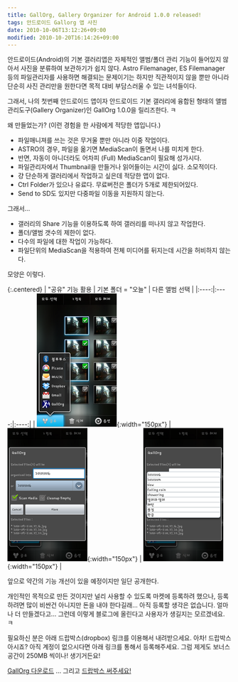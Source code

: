 ```yaml
---
title: GallOrg, Gallery Organizer for Android 1.0.0 released!
tags: 안드로이드 Gallorg 앱 사진
date: 2010-10-06T13:12:26+09:00
modified: 2010-10-20T16:14:26+09:00
---
```

안드로이드(Android)의 기본 갤러리앱은 자체적인 앨범/폴더 관리 기능이 들어있지
않아서 사진을 분류하여 보관하기가 쉽지 않다. Astro Filemanager, ES Filemanager
등의 파일관리자를 사용하면 해결되는 문제이기는 하지만 직관적이지 않을 뿐만
아니라 단순히 사진 관리만을 원한다면 목적 대비 부담스러울 수 있는 녀석들이다.

그래서, 나의 첫번째 안드로이드 앱이자 안드로이드 기본 갤러리에 융합된 형태의
앨범관리도구(Gallery Organizer)인 GallOrg 1.0.0을 릴리즈한다. ㅋ

왜 만들었는가? (이런 경험을 한 사람에게 적당한 앱입니다.)

- 파일매니져를 쓰는 것은 무거울 뿐만 아니라 이중 작업이다.
- ASTRO의 경우, 파일을 옮기면 MediaScan이 돌면서 나를 미치게 한다.
- 반면, 자동이 아니더라도 어차피 (Full) MediaScan이 필요해 성가시다.
- 파일관리자에서 Thumbnail을 만들거나 읽어들이는 시간이 싫다. 소모적이다.
- 걍 단순하게 갤러리에서 작업하고 싶은데 적당한 앱이 없다.
- Ctrl Folder가 있으나 유료다. 무료버전은 폴더가 5개로 제한되어있다.
- Send to SD도 있지만 다중파일 이동을 지원하지 않는다.

그래서...

- 갤러리의 Share 기능을 이용하도록 하여 갤러리를 떠나지 않고 작업한다.
- 폴더/앨범 갯수의 제한이 없다.
- 다수의 파일에 대한 작업이 가능하다.
- 파일단위의 MediaScan을 적용하여 전체 미디어를 뒤지는데 시간을 허비하지 않는다.

모양은 이렇다.

{:.centered}
| "공유" 기능 활용 | 기본 폴더 = "오늘" | 다른 앨범 선택 |
|:----:|:----:|:----:|
| ![](/attachments/2010-10-06-gallorg-share.png){:width="150px"} | ![](/attachments/2010-10-06-gallorg-default.png){:width="150px"} | ![](/attachments/2010-10-06-gallorg-recent.png){:width="150px"} |

앞으로 약간의 기능 개선이 있을 예정이지만 일단 공개한다.

개인적인 목적으로 만든 것이지만 널리 사용할 수 있도록 마켓에 등록하려 했으나,
등록하려면 많이 비싼건 아니지만 돈을 내야 한다길래... 아직 등록할 생각은
없습니다. 얼마나 더 만들겠다고... 그런데 이렇게 블로그에 올린다고 사용자가
생길지는 모르겠네요. ㅋ

필요하신 분은 아래 드랍박스(dropbox) 링크를 이용해서 내려받으세요. 아차!
드랍박스 아시죠? 아직 계정이 없으시다면 아래 링크를 통해서 등록해주세요.
그럼 제게도 보너스 공간이 250MB 씩이나! 생기거든요!

[GallOrg 다운로드](http://db.tt/Vr4HXIA "최신버전 내려받기")&nbsp;...
그리고 [드랍박스 써주세요!](http://db.tt/ZlszHs4 "[http://db.tt/ZlszHs4]로 이동합니다.")

